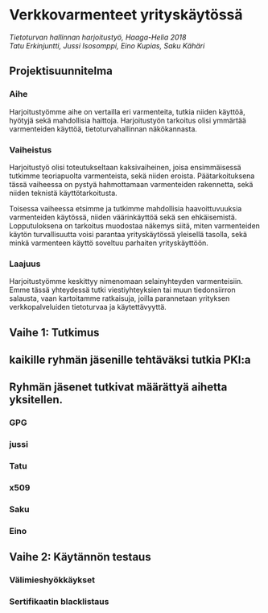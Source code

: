 # Verkkovarmenteet yrityskäytössä
*Tietoturvan hallinnan harjoitustyö, Haaga-Helia 2018*  
*Tatu Erkinjuntti, Jussi Isosomppi, Eino Kupias, Saku Kähäri*

## Projektisuunnitelma
### Aihe
Harjoitustyömme aihe on vertailla eri varmenteita, tutkia niiden käyttöä, hyötyjä sekä mahdollisia haittoja. Harjoitustyön tarkoitus olisi ymmärtää varmenteiden käyttöä, tietoturvahallinnan näkökannasta.

### Vaiheistus
Harjoitustyö olisi toteutukseltaan kaksivaiheinen, joisa ensimmäisessä tutkimme teoriapuolta varmenteista, sekä niiden eroista. Päätarkoituksena tässä vaiheessa on pystyä hahmottamaan varmenteiden rakennetta, sekä niiden teknistä käyttötarkoitusta.

Toisessa vaiheessa etsimme ja tutkimme mahdollisia haavoittuvuuksia varmenteiden käytössä, niiden väärinkäyttöä sekä sen ehkäisemistä. Lopputuloksena on tarkoitus muodostaa näkemys siitä, miten varmenteiden käytön turvallisuutta voisi parantaa yrityskäytössä yleisellä tasolla, sekä minkä varmenteen käyttö soveltuu parhaiten yrityskäyttöön.

### Laajuus
Harjoitustyömme keskittyy nimenomaan selainyhteyden varmenteisiin. Emme tässä yhteydessä tutki viestiyhteyksien tai muun tiedonsiirron salausta, vaan kartoitamme ratkaisuja, joilla parannetaan yrityksen verkkopalveluiden tietoturvaa ja käytettävyyttä.

## Vaihe 1: Tutkimus
## kaikille ryhmän jäsenille tehtäväksi tutkia PKI:a
## Ryhmän jäsenet tutkivat määrättyä aihetta yksitellen. 
### GPG
###	jussi
###	Tatu
### x509
###	Saku
###	Eino

## Vaihe 2: Käytännön testaus
### Välimieshyökkäykset

### Sertifikaatin blacklistaus
